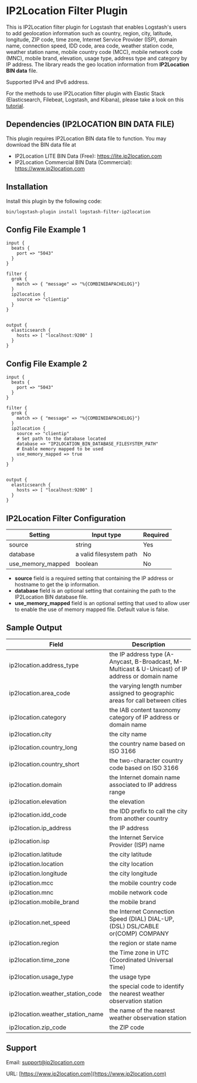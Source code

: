 # IP2Location Filter Plugin
This is IP2Location filter plugin for Logstash that enables Logstash's users to add geolocation information such as country, region, city, latitude, longitude, ZIP code, time zone, Internet Service Provider (ISP), domain name, connection speed, IDD code, area code, weather station code, weather station name, mobile country code (MCC), mobile network code (MNC), mobile brand, elevation, usage type, address type and category by IP address. The library reads the geo location information from **IP2Location BIN data** file.

Supported IPv4 and IPv6 address.

For the methods to use IP2Location filter plugin with Elastic Stack (Elasticsearch, Filebeat, Logstash, and Kibana), please take a look on this [tutorial](https://www.ip2location.com/tutorials/how-to-use-ip2location-filter-plugin-with-elastic-stack).


## Dependencies (IP2LOCATION BIN DATA FILE)
This plugin requires IP2Location BIN data file to function. You may download the BIN data file at
* IP2Location LITE BIN Data (Free): https://lite.ip2location.com
* IP2Location Commercial BIN Data (Commercial): https://www.ip2location.com


## Installation
Install this plugin by the following code:
```
bin/logstash-plugin install logstash-filter-ip2location
```


## Config File Example 1
```
input {
  beats {
    port => "5043"
  }
}

filter {
  grok {
    match => { "message" => "%{COMBINEDAPACHELOG}"}
  }
  ip2location {
    source => "clientip"
  }
}


output {
  elasticsearch {
    hosts => [ "localhost:9200" ]
  }
}
```


## Config File Example 2
```
input {
  beats {
    port => "5043"
  }
}

filter {
  grok {
    match => { "message" => "%{COMBINEDAPACHELOG}"}
  }
  ip2location {
    source => "clientip"
    # Set path to the database located
    database => "IP2LOCATION_BIN_DATABASE_FILESYSTEM_PATH"
    # Enable memory mapped to be used
    use_memory_mapped => true
  }
}


output {
  elasticsearch {
    hosts => [ "localhost:9200" ]
  }
}
```


## IP2Location Filter Configuration
|Setting|Input type|Required|
|---|---|---|
|source|string|Yes|
|database|a valid filesystem path|No|
|use_memory_mapped|boolean|No|

* **source** field is a required setting that containing the IP address or hostname to get the ip information.
* **database** field is an optional setting that containing the path to the IP2Location BIN database file.
* **use_memory_mapped** field is an optional setting that used to allow user to enable the use of memory mapped file. Default value is false.


## Sample Output
|Field|Description|
|---|---|
|ip2location.address_type|the IP address type (A-Anycast, B-Broadcast, M-Multicast & U-Unicast) of IP address or domain name|
|ip2location.area_code|the varying length number assigned to geographic areas for call between cities|
|ip2location.category|the IAB content taxonomy category of IP address or domain name|
|ip2location.city|the city name|
|ip2location.country_long|the country name based on ISO 3166|
|ip2location.country_short|the two-character country code based on ISO 3166|
|ip2location.domain|the Internet domain name associated to IP address range|
|ip2location.elevation|the elevation|
|ip2location.idd_code|the IDD prefix to call the city from another country|
|ip2location.ip_address|the IP address|
|ip2location.isp|the Internet Service Provider (ISP) name|
|ip2location.latitude|the city latitude|
|ip2location.location|the city location|
|ip2location.longitude|the city longitude|
|ip2location.mcc|the mobile country code|
|ip2location.mnc|mobile network code|
|ip2location.mobile_brand|the mobile brand|
|ip2location.net_speed|the Internet Connection Speed (DIAL) DIAL-UP,(DSL) DSL/CABLE or(COMP) COMPANY|
|ip2location.region|the region or state name|
|ip2location.time_zone|the Time zone in UTC (Coordinated Universal Time)|
|ip2location.usage_type|the usage type|
|ip2location.weather_station_code|the special code to identify the nearest weather observation station|
|ip2location.weather_station_name|the name of the nearest weather observation station|
|ip2location.zip_code|the ZIP code|


## Support
Email: support@ip2location.com

URL: [https://www.ip2location.com](https://www.ip2location.com)
